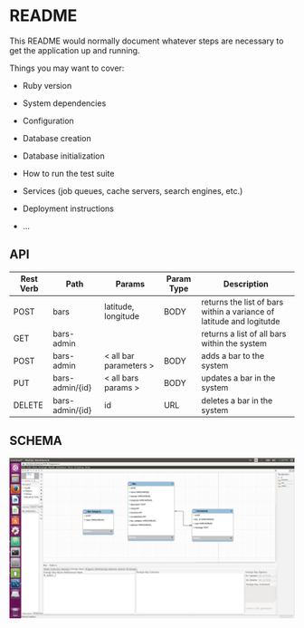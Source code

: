 # README

This README would normally document whatever steps are necessary to get the
application up and running.

Things you may want to cover:

* Ruby version

* System dependencies

* Configuration

* Database creation

* Database initialization

* How to run the test suite

* Services (job queues, cache servers, search engines, etc.)

* Deployment instructions

* ...


## API

| Rest Verb | Path   | Params | Param Type | Description   |
|-----------|--------|--------|------------|---------------|
| POST | bars | latitude, longitude | BODY | returns the list of bars within a variance of latitude and logitutde |
| GET | bars-admin | | | returns a list of all bars within the system |
| POST | bars-admin | < all bar parameters > | BODY | adds a bar to the system |
| PUT | bars-admin/{id} | < all bars params > | BODY | updates a bar in the system |
| DELETE | bars-admin/{id} | id | URL | deletes a bar in the system |

## SCHEMA

![schema](schema.png)
